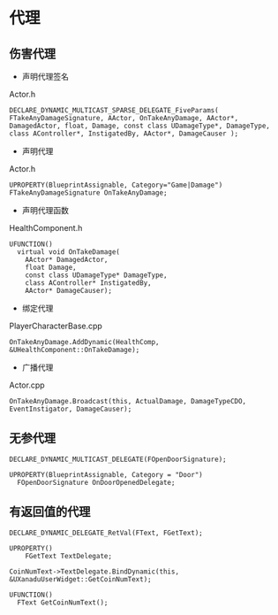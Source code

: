 # 代理
## 伤害代理
+ 声明代理签名  

Actor.h  
```
DECLARE_DYNAMIC_MULTICAST_SPARSE_DELEGATE_FiveParams( FTakeAnyDamageSignature, AActor, OnTakeAnyDamage, AActor*, DamagedActor, float, Damage, const class UDamageType*, DamageType, class AController*, InstigatedBy, AActor*, DamageCauser );
```
+ 声明代理  

Actor.h  
```
UPROPERTY(BlueprintAssignable, Category="Game|Damage")
FTakeAnyDamageSignature OnTakeAnyDamage;
```
+ 声明代理函数  

HealthComponent.h  
```
UFUNCTION()
  virtual void OnTakeDamage(
    AActor* DamagedActor,
    float Damage,
    const class UDamageType* DamageType,
    class AController* InstigatedBy,
    AActor* DamageCauser);
```
+ 绑定代理  

PlayerCharacterBase.cpp  
```
OnTakeAnyDamage.AddDynamic(HealthComp, &UHealthComponent::OnTakeDamage);
```
+ 广播代理  

Actor.cpp
```
OnTakeAnyDamage.Broadcast(this, ActualDamage, DamageTypeCDO, EventInstigator, DamageCauser);
```

## 无参代理
```
DECLARE_DYNAMIC_MULTICAST_DELEGATE(FOpenDoorSignature);

UPROPERTY(BlueprintAssignable, Category = "Door")
  FOpenDoorSignature OnDoorOpenedDelegate;
```

## 有返回值的代理
```
DECLARE_DYNAMIC_DELEGATE_RetVal(FText, FGetText);

UPROPERTY()
	FGetText TextDelegate;

CoinNumText->TextDelegate.BindDynamic(this, &UXanaduUserWidget::GetCoinNumText);

UFUNCTION()
  FText GetCoinNumText();
```
